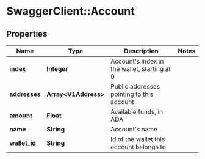 # SwaggerClient::Account

## Properties
Name | Type | Description | Notes
------------ | ------------- | ------------- | -------------
**index** | **Integer** | Account&#39;s index in the wallet, starting at 0 | 
**addresses** | [**Array&lt;V1Address&gt;**](V1Address.md) | Public addresses pointing to this account | 
**amount** | **Float** | Available funds, in ADA | 
**name** | **String** | Account&#39;s name | 
**wallet_id** | **String** | Id of the wallet this account belongs to | 


